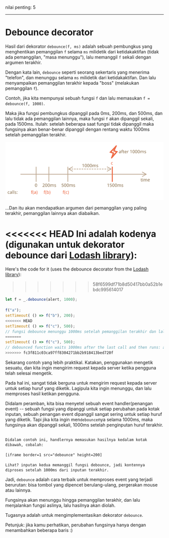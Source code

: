 nilai penting: 5

---

# Debounce decorator

Hasil dari dekorator `debounce(f, ms)` adalah sebuah pembungkus yang menghentikan pemanggilan `f` selama `ms` milidetik dari ketidakaktifan (tidak ada pemanggilan, "masa menunggu"), lalu memanggil `f` sekali dengan argumen terakhir.

Dengan kata lain, `debounce` seperti seorang sekertaris yang menerima "telefon", dan menunggu selama `ms` milidetik dari ketidakaktifan. Dan lalu menyampaikan pemanggilan terakhir kepada "boss" (melakukan pemanggilan `f`).

Contoh, jika kita mempunyai sebuah fungsi `f` dan lalu memasukan `f = debounce(f, 1000)`.

Maka jika fungsi pembungkus dipanggil pada 0ms, 200ms, dan 500ms, dan lalu tidak ada pemanggilan lainnya, maka fungsi `f` akan dipanggil sekali, pada 1500ms. Itulah: setelah beberapa saat fungsi tidak dipanggil maka fungsinya akan benar-benar dipanggil dengan rentang waktu 1000ms setelah pemanggilan terakhir.

![](debounce.svg)

...Dan itu akan mendapatkan argumen dari pemanggilan yang paling terakhir, pemanggilan lainnya akan diabaikan.

<<<<<<< HEAD
Ini adalah kodenya (digunakan untuk dekorator debounce dari [Lodash library](https://lodash.com/docs/4.17.15#debounce)):
=======
Here's the code for it (uses the debounce decorator from the [Lodash library](https://lodash.com/docs/4.17.15#debounce)):
>>>>>>> 58f6599df71b8d50417bb0a52b1ebdc995614017

```js
let f = _.debounce(alert, 1000);

f("a");
setTimeout( () => f("b"), 200);
<<<<<<< HEAD
setTimeout( () => f("c"), 500); 
// fungsi debounce menunggu 1000ms setelah pemanggilan terakhir dan lalu menjalankan: alert("c")
=======
setTimeout( () => f("c"), 500);
// debounced function waits 1000ms after the last call and then runs: alert("c")
>>>>>>> fc3f811c03ca97ff8304271bb2b918413bed720f
```

Sekarang contoh yang lebih praktikal. Katakan, penggunakan mengetik sesuatu, dan kita ingin mengirim request kepada server ketika pengguna telah selesai mengetik.

Pada hal ini, sangat tidak berguna untuk mengirim request kepada server untuk setiap huruf yang diketik. Lagipula kita ingin menunggu, dan lalu memproses hasil ketikan pengguna.

Didalam peramban, kita bisa menyetel sebuah event handler(penangan event) -- sebuah fungsi yang dipanggi untuk setiap perubahan pada kotak inputan, sebuah penangan event dipanggil sangat sering untuk setiap huruf yang diketik. Tapi jika kita ingin men`debounce`nya selama 1000ms, maka fungsinya akan dipanggil sekali, 1000ms setelah penginputan huruf terakhir.

```online

Didalam contoh ini, handlernya memasukan hasilnya kedalam kotak dibawah, cobalah:

[iframe border=1 src="debounce" height=200]

Lihat? inputan kedua memanggil fungsi debounce, jadi kontennya diproses setelah 1000ms dari inputan terakhir.
```

Jadi, `debounce` adalah cara terbaik untuk memproses event yang terjadi berurutan: bisa tombol yang dipencet berulang-ulang, pergerakan mouse atau lainnya.

Fungsinya akan menunggu hingga pemanggilan terakhir, dan lalu menjalankan fungsi aslinya, lalu hasilnya akan diolah.

Tugasnya adalah untuk mengimplementasikan dekorator `debounce`.

Petunjuk: jika kamu perhatikan, perubahan fungsinya hanya dengan menambahkan beberapa baris :)
